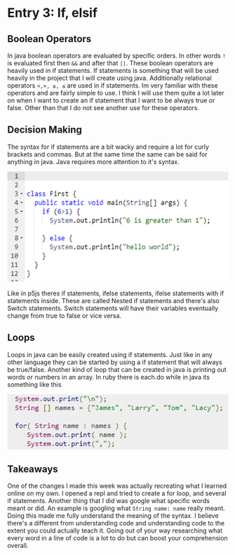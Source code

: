 # Entry 3: If, elsif

## Boolean Operators
In java boolean operators are evaluated by specific orders. In other words ```!``` is evaluated first then ```&&``` and after that ```||```. These boolean operators are heavily used in if statements. If statements is something that will be used heavily in the project that I will create using java. Additionally relational operators ```<,>, ≥, ≤``` are used in if statements. Im very familiar with these operators and are fairly simple to use. I think I will use them quite a lot later on when I want to create an if statement that I want to be always true or false. Other than that I do not see another use for these operators.


## Decision Making

The syntax for if statements are a bit wacky and require a lot for curly brackets and commas. But at the same time the same can be said for anything in java. Java requires more attention to it's syntax.

<img src="../images/ifstatement.jpg"/>

Like in p5js theres if statements, ifelse statements, ifelse statements with if statements inside. These are called Nested if statements and there's also Switch statements. Switch statements will have their variables eventually change from true to false or vice versa. 

## Loops
Loops in java can be easily created using if statements. Just like in any other language they can be started by using a if statement that will always be true/false. Another kind of loop that can be created in java is printing out words or numbers in an array. In ruby there is each.do while in java its something like this

<img src="../images/loops.png"/>

## Takeaways
One of the changes I made this week was actually recreating what I learned online on my own. I opened a repl and tried to create a for loop, and several if statements. Another thing that I did was google what specific words meant or did. An example is googling what ```String name: name``` really meant. Doing this made me fully understand the meaning of the syntax. I believe there's a different from understanding code and understanding code to the extent you could actually teach it. Going out of your way researching what every word in a line of code is a lot to do but can boost your comprehension overall.
